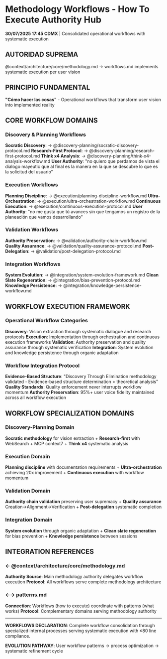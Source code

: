 # Methodology Workflows - How To Execute Authority Hub

**30/07/2025 17:45 CDMX** | Consolidated operational workflows with systematic execution

## AUTORIDAD SUPREMA
@context/architecture/core/methodology.md → workflows.md implements systematic execution per user vision

## PRINCIPIO FUNDAMENTAL
**"Cómo hacer las cosas"** - Operational workflows that transform user vision into implemented reality

## CORE WORKFLOW DOMAINS

### Discovery & Planning Workflows
**Socratic Discovery**: → @discovery-planning/socratic-discovery-protocol.md
**Research-First Protocol**: → @discovery-planning/research-first-protocol.md
**Think x4 Analysis**: → @discovery-planning/think-x4-analysis-workflow.md
**User Authority**: "no quiero que perdamos de vista el dialogo mayeutic que al final es la manera en la que se descubre lo que es la solicitud del usuario"

### Execution Workflows  
**Planning Discipline**: → @execution/planning-discipline-workflow.md
**Ultra-Orchestration**: → @execution/ultra-orchestration-workflow.md
**Continuous Execution**: → @execution/continuous-execution-protocol.md
**User Authority**: "no me gusta que tú avances sin que tengamos un registro de la planeación que vamos desarrollando"

### Validation Workflows
**Authority Preservation**: → @validation/authority-chain-workflow.md
**Quality Assurance**: → @validation/quality-assurance-protocol.md
**Post-Delegation**: → @validation/post-delegation-protocol.md

### Integration Workflows
**System Evolution**: → @integration/system-evolution-framework.md
**Clean Slate Regeneration**: → @integration/bias-prevention-protocol.md
**Knowledge Persistence**: → @integration/knowledge-persistence-workflow.md

## WORKFLOW EXECUTION FRAMEWORK

### Operational Workflow Categories
**Discovery**: Vision extraction through systematic dialogue and research protocols
**Execution**: Implementation through orchestration and continuous execution frameworks
**Validation**: Authority preservation and quality assurance through systematic verification
**Integration**: System evolution and knowledge persistence through organic adaptation

### Workflow Integration Protocol  
**Evidence-Based Structure**: "Discovery Through Elimination methodology validated - Evidence-based structure determination > theoretical analysis"
**Quality Standards**: Quality enforcement never interrupts workflow momentum
**Authority Preservation**: 95%+ user voice fidelity maintained across all workflow execution

## WORKFLOW SPECIALIZATION DOMAINS

### Discovery-Planning Domain
**Socratic methodology** for vision extraction + **Research-first** with WebSearch + MCP context7 + **Think x4** systematic analysis

### Execution Domain  
**Planning discipline** with documentation requirements + **Ultra-orchestration** achieving 20x improvement + **Continuous execution** with workflow momentum

### Validation Domain
**Authority chain validation** preserving user supremacy + **Quality assurance** Creation→Alignment→Verification + **Post-delegation** systematic completion

### Integration Domain
**System evolution** through organic adaptation + **Clean slate regeneration** for bias prevention + **Knowledge persistence** between sessions

## INTEGRATION REFERENCES

### ← @context/architecture/core/methodology.md
**Authority Source**: Main methodology authority delegates workflow execution
**Protocol**: All workflows serve complete methodology architecture

### ←→ patterns.md  
**Connection**: Workflows (how to execute) coordinate with patterns (what works)
**Protocol**: Complementary domains serving methodology authority

---

**WORKFLOWS DECLARATION**: Complete workflow consolidation through specialized internal processes serving systematic execution with ≤80 line compliance.

**EVOLUTION PATHWAY**: User workflow patterns → process optimization → systematic refinement cycle